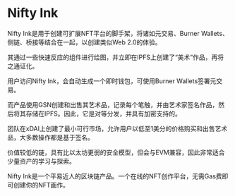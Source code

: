 # 

# Nifty Ink

Nifty Ink是用于创建可扩展NFT平台的脚手架，将诸如元交易、Burner Wallets、侧链、桥接等结合在一起，以创建类似Web 2.0的体验。

其通过一些快速反应的组件进行绘图，并立即在IPFS上创建了“美术”作品，再将之通证化。

用户访问Nifty Ink，会自动生成一个即时钱包，可使用Burner Wallets签署元交易。

而产品使用GSN创建和出售其艺术品，记录每个笔触，并由艺术家签名作品，然后将其存储在IPFS。因此，它是对等分发，并具有加密支持的。

团队在xDAI上创建了最小可行市场，允许用户以低至1美分的价格购买和出售艺术品，大多数操作都是基于签名。

价值较低的链，具有比以太坊更弱的安全模型，但会与EVM兼容，因此非常适合少量资产的学习与探索。

Nifty Ink是一个平易近人的区块链产品。一个在线的NFT创作平台，无需Gas费即可创建你的NFT画作。

